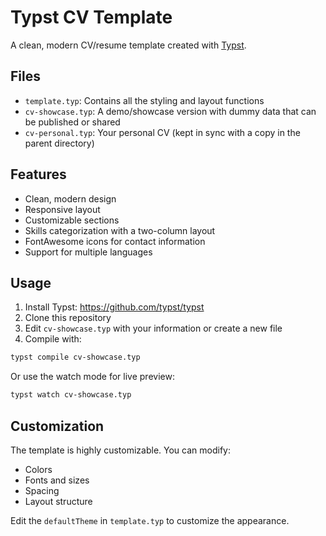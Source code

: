 # Typst CV Template

A clean, modern CV/resume template created with [Typst](https://typst.app/).

## Files

- `template.typ`: Contains all the styling and layout functions
- `cv-showcase.typ`: A demo/showcase version with dummy data that can be published or shared
- `cv-personal.typ`: Your personal CV (kept in sync with a copy in the parent directory)

## Features

- Clean, modern design
- Responsive layout
- Customizable sections
- Skills categorization with a two-column layout
- FontAwesome icons for contact information
- Support for multiple languages

## Usage

1. Install Typst: https://github.com/typst/typst
2. Clone this repository
3. Edit `cv-showcase.typ` with your information or create a new file
4. Compile with:

```bash
typst compile cv-showcase.typ
```

Or use the watch mode for live preview:

```bash
typst watch cv-showcase.typ
```

## Customization

The template is highly customizable. You can modify:

- Colors
- Fonts and sizes
- Spacing
- Layout structure

Edit the `defaultTheme` in `template.typ` to customize the appearance.

